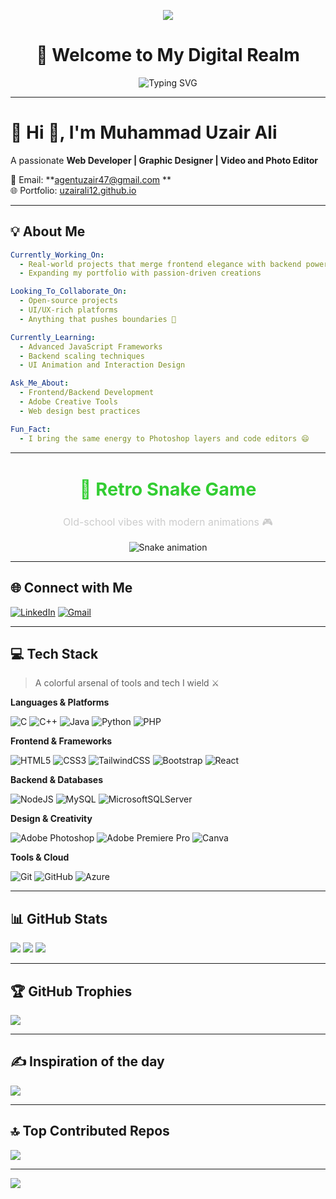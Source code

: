 <link rel="stylesheet" type='text/css' href="https://cdn.jsdelivr.net/gh/devicons/devicon@latest/devicon.min.css" />

<p align="center">
  <img src="https://capsule-render.vercel.app/api?type=waving&height=250&color=gradient&text=Muhammad%20Uzair%20Ali&section=header&reversal=false&textBg=false&animation=fadeIn&fontAlignY=60&desc=Creative%20Developer%20%7C%20Design%20Thinker%20%7C%20Code%20Artist&descAlignY=85&descSize=20"/>
</p>

<h1 align="center">👋 Welcome to My Digital Realm</h1>

<p align="center">
  <img src="https://readme-typing-svg.herokuapp.com?font=Fira+Code&weight=500&size=22&pause=1000&color=F7E53C&center=true&vCenter=true&width=600&lines=Web+Developer+%7C+Graphic+Designer;Full+Stack+Dreamer+%7C+UI%2FUX+Enthusiast;Photo%2FVideo+Editor+%7C+Content+Creator;Clean+Design+%2B+Clean+Code+Believer;Open+Source+Contributor+%7C+Always+Learning" alt="Typing SVG" />
</p>

---

# 💫 Hi 👋, I'm Muhammad Uzair Ali
A passionate **Web Developer | Graphic Designer | Video and Photo Editor**

📧 Email: **agentuzair47@gmail.com **  
🌐 Portfolio: [uzairali12.github.io](https://uzairali12.github.io)

---

## 💡 About Me

```yaml
Currently_Working_On:
  - Real-world projects that merge frontend elegance with backend power
  - Expanding my portfolio with passion-driven creations

Looking_To_Collaborate_On:
  - Open-source projects
  - UI/UX-rich platforms
  - Anything that pushes boundaries 🚀

Currently_Learning:
  - Advanced JavaScript Frameworks
  - Backend scaling techniques
  - UI Animation and Interaction Design

Ask_Me_About:
  - Frontend/Backend Development
  - Adobe Creative Tools
  - Web design best practices

Fun_Fact:
  - I bring the same energy to Photoshop layers and code editors 😄
```

---

<div align="center">
  <h2 style="color: limegreen; font-size: 1.8rem;">🐍 Retro Snake Game</h2>
  <p style="color: #ccc; font-size: 1rem;">Old-school vibes with modern animations 🎮</p>
  <img src="https://profile-readme-generator.com/assets/snake.svg" alt="Snake animation" style="max-width: 100%; height: auto;" />
</div>

---

## 🌐 Connect with Me
[![LinkedIn](https://img.shields.io/badge/LinkedIn-%230077B5.svg?logo=linkedin&logoColor=white)](https://linkedin.com/in/muhammad-uzair-ali-32aa63372) 
[![Gmail](https://img.shields.io/badge/Gmail-D14836?logo=gmail&logoColor=white)](mailto:agentuzair47@gmail.com)

---

## 💻 Tech Stack
> A colorful arsenal of tools and tech I wield ⚔️

**Languages & Platforms**

![C](https://img.shields.io/badge/c-%2300599C.svg?style=for-the-badge&logo=c&logoColor=white) 
![C++](https://img.shields.io/badge/c++-%2300599C.svg?style=for-the-badge&logo=c%2B%2B&logoColor=white) 
![Java](https://img.shields.io/badge/java-%23ED8B00.svg?style=for-the-badge&logo=openjdk&logoColor=white) 
![Python](https://img.shields.io/badge/python-3670A0?style=for-the-badge&logo=python&logoColor=ffdd54) 
![PHP](https://img.shields.io/badge/php-%23777BB4.svg?style=for-the-badge&logo=php&logoColor=white)

**Frontend & Frameworks**

![HTML5](https://img.shields.io/badge/html5-%23E34F26.svg?style=for-the-badge&logo=html5&logoColor=white) 
![CSS3](https://img.shields.io/badge/css3-%231572B6.svg?style=for-the-badge&logo=css3&logoColor=white) 
![TailwindCSS](https://img.shields.io/badge/tailwindcss-%2338B2AC.svg?style=for-the-badge&logo=tailwind-css&logoColor=white) 
![Bootstrap](https://img.shields.io/badge/bootstrap-%238511FA.svg?style=for-the-badge&logo=bootstrap&logoColor=white) 
![React](https://img.shields.io/badge/react-%2320232a.svg?style=for-the-badge&logo=react&logoColor=%2361DAFB)

**Backend & Databases**

![NodeJS](https://img.shields.io/badge/node.js-6DA55F?style=for-the-badge&logo=node.js&logoColor=white) 
![MySQL](https://img.shields.io/badge/mysql-4479A1.svg?style=for-the-badge&logo=mysql&logoColor=white) 
![MicrosoftSQLServer](https://img.shields.io/badge/Microsoft%20SQL%20Server-CC2927?style=for-the-badge&logo=microsoft%20sql%20server&logoColor=white)

**Design & Creativity**

![Adobe Photoshop](https://img.shields.io/badge/adobe%20photoshop-%2331A8FF.svg?style=for-the-badge&logo=adobe%20photoshop&logoColor=white) 
![Adobe Premiere Pro](https://img.shields.io/badge/Adobe%20Premiere%20Pro-9999FF.svg?style=for-the-badge&logo=Adobe%20Premiere%20Pro&logoColor=white) 
![Canva](https://img.shields.io/badge/Canva-%2300C4CC.svg?style=for-the-badge&logo=Canva&logoColor=white)

**Tools & Cloud**

![Git](https://img.shields.io/badge/git-%23F05033.svg?style=for-the-badge&logo=git&logoColor=white) 
![GitHub](https://img.shields.io/badge/github-%23121011.svg?style=for-the-badge&logo=github&logoColor=white) 
![Azure](https://img.shields.io/badge/azure-%230072C6.svg?style=for-the-badge&logo=microsoftazure&logoColor=white)

---

## 📊 GitHub Stats
![](https://github-readme-stats.vercel.app/api?username=uzairali12&theme=tokyonight&hide_border=false&include_all_commits=true&count_private=true)
![](https://nirzak-streak-stats.vercel.app/?user=uzairali12&theme=tokyonight&hide_border=false)
![](https://github-readme-stats.vercel.app/api/top-langs/?username=uzairali12&theme=tokyonight&hide_border=false&layout=compact)

---

## 🏆 GitHub Trophies
![](https://github-profile-trophy.vercel.app/?username=uzairali12&theme=onestar&no-frame=false&no-bg=true&margin-w=4)

---

## ✍️ Inspiration of the day
![](https://quotes-github-readme.vercel.app/api?type=horizontal&theme=gruvbox)

---

## 🔝 Top Contributed Repos
![](https://github-contributor-stats.vercel.app/api?username=uzairali12&limit=5&theme=tokyonight&combine_all_yearly_contributions=true)

---

[![](https://visitcount.itsvg.in/api?id=uzairali12&icon=0&color=0)](https://visitcount.itsvg.in)
